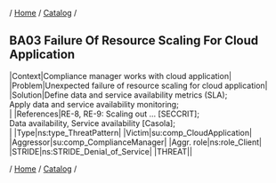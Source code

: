 / [Home](/acctp/) / [Catalog](/acctp/catalog/) /

## BA03 Failure Of Resource Scaling For Cloud Application

|Context|Compliance manager works with cloud application|
|Problem|Unexpected failure of resource scaling for cloud application|
|Solution|Define data and service availability metrics (SLA);<br /> Apply data and service availability monitoring;<br />|
|References|RE-8, RE-9: Scaling out ... [SECCRIT];<br /> Data availability, Service availability [Casola];<br />|
|Type|ns:type_ThreatPattern|
|Victim|su:comp_CloudApplication|
|Aggressor|su:comp_ComplianceManager|
|Aggr. role|ns:role_Client|
|STRIDE|ns:STRIDE_Denial_of_Service|
|THREAT||

/ [Home](/acctp/) / [Catalog](/acctp/catalog/) /

